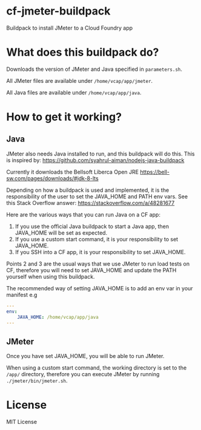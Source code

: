 # cf-jmeter-buildpack

Buildpack to install JMeter to a Cloud Foundry app

# What does this buildpack do?

Downloads the version of JMeter and Java specified in `parameters.sh`.

All JMeter files are available under `/home/vcap/app/jmeter`.

All Java files are available under `/home/vcap/app/java`.

# How to get it working? 

## Java

JMeter also needs Java installed to run, and this buildpack will do this. This is inspired by: https://github.com/syahrul-aiman/nodejs-java-buildpack

Currently it downloads the Bellsoft Liberca Open JRE https://bell-sw.com/pages/downloads/#jdk-8-lts

Depending on how a buildpack is used and implemented, it is the responsibility of the user to set the JAVA_HOME and PATH env vars. See this Stack Overflow answer: https://stackoverflow.com/a/48281677

Here are the various ways that you can run Java on a CF app:

1. If you use the official Java buildpack to start a Java app, then JAVA_HOME will be set as expected. 
2. If you use a custom start command, it is your responsibility to set JAVA_HOME.
3. If you SSH into a CF app, it is your responsibility to set JAVA_HOME.

Points 2 and 3 are the usual ways that we use JMeter to run load tests on CF, therefore you will need to set JAVA_HOME and update the PATH yourself when using this buildpack.

The recommended way of setting JAVA_HOME is to add an env var in your manifest e.g

```yaml
---
env:
    JAVA_HOME: /home/vcap/app/java
---
```

## JMeter

Once you have set JAVA_HOME, you will be able to run JMeter. 

When using a custom start command, the working directory is set to the `/app/` directory, therefore you can execute JMeter by running `./jmeter/bin/jmeter.sh`.

# License

MIT License
